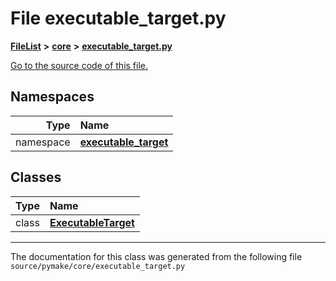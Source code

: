 
# File executable\_target.py



[**FileList**](files.md) **>** [**core**](dir_b275da0bd59d7f0b7cbb72771801f871.md) **>** [**executable\_target.py**](executable__target_8py.md)

[Go to the source code of this file.](executable__target_8py_source.md)












## Namespaces

| Type | Name |
| ---: | :--- |
| namespace | [**executable\_target**](namespacepymake_1_1core_1_1executable__target.md) <br> |

## Classes

| Type | Name |
| ---: | :--- |
| class | [**ExecutableTarget**](classpymake_1_1core_1_1executable__target_1_1ExecutableTarget.md) <br> |














------------------------------
The documentation for this class was generated from the following file `source/pymake/core/executable_target.py`